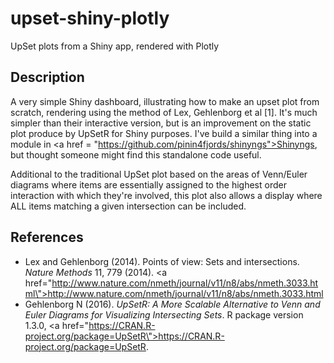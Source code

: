 # upset-shiny-plotly

UpSet plots from a Shiny app, rendered with Plotly

## Description

A very simple Shiny dashboard, illustrating how to make an upset plot from scratch, rendering using the method of Lex, Gehlenborg et al [1]. It's much simpler than their interactive version, but is an improvement on the static plot produce by UpSetR for Shiny purposes. I've build a similar thing into a module in <a href = \"https://github.com/pinin4fjords/shinyngs">Shinyngs</a>, but thought someone might find this standalone code useful.

Additional to the traditional UpSet plot based on the areas of Venn/Euler diagrams where items are essentially assigned to the highest order interaction with which they're involved, this plot also allows a display where ALL items matching a given intersection can be included.

## References

* Lex and Gehlenborg (2014). Points of view: Sets and intersections. <em>Nature Methods</em> 11, 779 (2014). <a href=\"http://www.nature.com/nmeth/journal/v11/n8/abs/nmeth.3033.html\">http://www.nature.com/nmeth/journal/v11/n8/abs/nmeth.3033.html</a>
* Gehlenborg N (2016). <em>UpSetR: A More Scalable Alternative to Venn and Euler Diagrams for Visualizing Intersecting Sets</em>. R package version 1.3.0, <a href=\"https://CRAN.R-project.org/package=UpSetR\">https://CRAN.R-project.org/package=UpSetR</a>.
